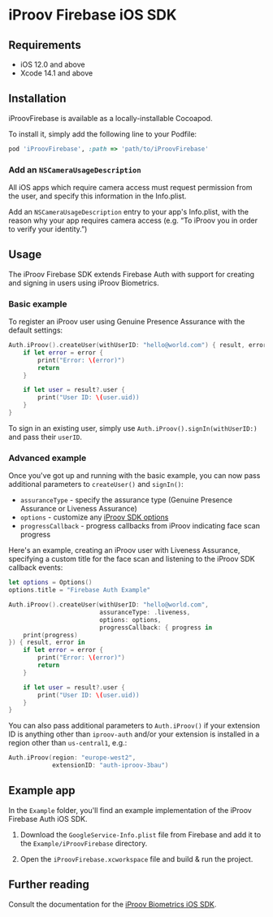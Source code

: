 # iProov Firebase iOS SDK

## Requirements

- iOS 12.0 and above
- Xcode 14.1 and above

## Installation

iProovFirebase is available as a locally-installable Cocoapod.

To install it, simply add the following line to your Podfile:

```ruby
pod 'iProovFirebase', :path => 'path/to/iProovFirebase'
```

### Add an `NSCameraUsageDescription`

All iOS apps which require camera access must request permission from the user, and specify this information in the Info.plist.

Add an `NSCameraUsageDescription` entry to your app's Info.plist, with the reason why your app requires camera access (e.g. “To iProov you in order to verify your identity.”)

## Usage

The iProov Firebase SDK extends Firebase Auth with support for creating and signing in users using iProov Biometrics.

### Basic example

To register an iProov user using Genuine Presence Assurance with the default settings:

```swift
Auth.iProov().createUser(withUserID: "hello@world.com") { result, error in
    if let error = error {
        print("Error: \(error)")
        return
    }

    if let user = result?.user {
        print("User ID: \(user.uid))
    }
}
```

To sign in an existing user, simply use `Auth.iProov().signIn(withUserID:)` and pass their `userID`.

### Advanced example

Once you've got up and running with the basic example, you can now pass additional parameters to `createUser()` and `signIn()`:

- `assuranceType` - specify the assurance type (Genuine Presence Assurance or Liveness Assurance)
- `options` - customize any [iProov SDK options](https://github.com/iproov/ios?tab=readme-ov-file#options)
- `progressCallback` - progress callbacks from iProov indicating face scan progress

Here's an example, creating an iProov user with Liveness Assurance, specifying a custom title for the face scan and listening to the iProov SDK callback events:

```swift
let options = Options()
options.title = "Firebase Auth Example"

Auth.iProov().createUser(withUserID: "hello@world.com",
                         assuranceType: .liveness,
                         options: options,
                         progressCallback: { progress in
    print(progress)
}) { result, error in
    if let error = error {
        print("Error: \(error)")
        return
    }

    if let user = result?.user {
        print("User ID: \(user.uid))
    }
}
```

You can also pass additional parameters to `Auth.iProov()` if your extension ID is anything other than `iproov-auth` and/or your extension is installed in a region other than `us-central1`, e.g.:

```swift
Auth.iProov(region: "europe-west2",
            extensionID: "auth-iproov-3bau")
```

## Example app

In the `Example` folder, you'll find an example implementation of the iProov Firebase Auth iOS SDK.

1. Download the `GoogleService-Info.plist` file from Firebase and add it to the `Example/iProovFirebase` directory.

2. Open the `iProovFirebase.xcworkspace` file and build & run the project.

## Further reading

Consult the documentation for the [iProov Biometrics iOS SDK](https://github.com/iProov/ios).